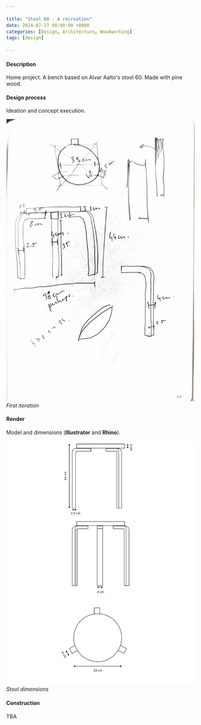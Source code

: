```yaml
---

title: "Stool 60 - A recreation"
date: 2024-07-27 00:00:00 +0000
categories: [Design, Architecture, Woodworking]
tags: [design]

---
```


#### Description

Home project. A bench based on Alvar Aalto's stool 60. Made with pine wood.

#### Design process

Ideation and concept execution.

![Ideation_1](../assets/img/stool/stool_60.jpg)
*First iteration*

#### Render

Model and dimensions (**Illustrator** and **Rhino**).

![Dimenions](../assets/img/stool/stool_dimensions.jpg)
*Stool dimensions*

#### Construction

TBA
